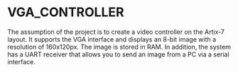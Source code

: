 # VGA_CONTROLLER
The assumption of the project is to create a video controller on the Artix-7 layout. It supports the VGA interface and displays an 8-bit image with a resolution of 160x120px. The image is stored in RAM. In addition, the system has a UART receiver that allows you to send an image from a PC via a serial interface. 
